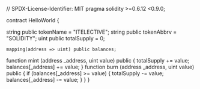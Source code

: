 // SPDX-License-Identifier: MIT
pragma solidity >=0.6.12 <0.9.0;

contract HelloWorld {
 
 string public tokenName = "ITELECTIVE";
 string public tokenAbbrv = "SOLIDITY";
 uint public totalSupply = 0;

    mapping(address => uint) public balances;

  function mint (address _address, uint value) public  {
    totalSupply += value;
    balances[_address] += value;
  }
  function burn (address _address, uint value) public  {
    if (balances[_address] >= value) {
      totalSupply -= value;
      balances[_address] -= value;
    }
  }
  }
